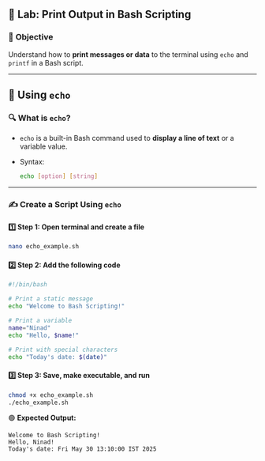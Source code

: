 ## 🔬 **Lab: Print Output in Bash Scripting**

### 🧠 **Objective**

Understand how to **print messages or data** to the terminal using `echo` and `printf` in a Bash script.

---

## 🧾 **Using `echo`**

### 🔍 What is `echo`?

* `echo` is a built-in Bash command used to **display a line of text** or a variable value.
* Syntax:

  ```bash
  echo [option] [string]
  ```

---

### ✍️ **Create a Script Using `echo`**

#### 1️⃣ Step 1: Open terminal and create a file

```bash
nano echo_example.sh
```

#### 2️⃣ Step 2: Add the following code

```bash
#!/bin/bash

# Print a static message
echo "Welcome to Bash Scripting!"

# Print a variable
name="Ninad"
echo "Hello, $name!"

# Print with special characters
echo "Today's date: $(date)"
```

#### 3️⃣ Step 3: Save, make executable, and run

```bash
chmod +x echo_example.sh
./echo_example.sh
```

🟢 **Expected Output:**

```
Welcome to Bash Scripting!
Hello, Ninad!
Today's date: Fri May 30 13:10:00 IST 2025
```




